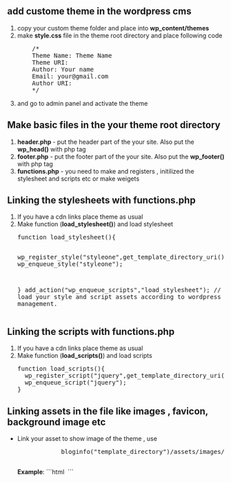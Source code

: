 ## add custome theme in the wordpress cms 
<ol>
<li> copy your custom theme folder and place into <b> wp_content/themes </b> </li>
    <li> make <b>style.css</b>  file in the theme root directory and place following code <br>
<pre>
    /*
    Theme Name: Theme Name
    Theme URI: 
    Author: Your name
    Email: your@gmail.com
    Author URI: 
    */
</pre>
</li>
    <li>and go to admin panel and activate the theme</li>
</ol>

## Make basic files in the your theme root directory
   <ol>
       <li> <b>header.php </b> - put the header part of the your site. Also put the <b> wp_head()</b> with php tag </li>
        <li> <b>footer.php</b>  - put the footer part of the your site. Also put the <b> wp_footer()</b> with php tag  </li>
        <li> <b>functions.php</b> - you need to make and registers , initilized the stylesheet and scripts etc or make weigets</li>
  </ol>
  
## Linking the stylesheets with functions.php
<ol>
   <li> If you have a cdn links place theme as usual</li>
  <li>Make function (<b>load_stylesheet()</b>) and load stylesheet <br>
<pre>
function load_stylesheet(){

  wp_register_style("styleone",get_template_directory_uri()."/assets/style-one.css",array(),"1","all");
  wp_enqueue_style("styleone");

}
add_action("wp_enqueue_scripts","load_stylesheet"); 
// it helps load your style and script assets according to wordpress asset management.
</pre>
  </li>
</ol>

## Linking the scripts with functions.php

<ol>
  <li> If you have a cdn links place theme as usual</li>
  <li>Make function (<b>load_scripts()</b>) and load scripts <br>
<pre>
function load_scripts(){
  wp_register_script("jquery",get_template_directory_uri()."/assets/js/jquery-3.2.1.min.js",array(),"1","all");
  wp_enqueue_script("jquery");
}
</pre>
  </li>
</ol>


  
## Linking assets in the file like images , favicon, background image etc 
<ul>
    <li> Link your asset to show image of the theme , use <br>
        <pre>
            bloginfo("template_directory")/assets/images/banner1.jpg
        </pre>
        <b>Example</b>:  ```html <img src=" bloginfo("template_directory") /assets/images/banner1.jpg" alt=""/> ```
    </li>
</ul>


